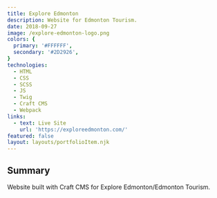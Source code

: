 ```yaml
---
title: Explore Edmonton
description: Website for Edmonton Tourism.
date: 2018-09-27
image: /explore-edmonton-logo.png
colors: {
  primary: '#FFFFFF',
  secondary: '#2D2926',
}
technologies:
  - HTML
  - CSS
  - SCSS
  - JS
  - Twig
  - Craft CMS
  - Webpack
links:
  - text: Live Site
    url: 'https://exploreedmonton.com/'
featured: false
layout: layouts/portfolioItem.njk
---
```


## Summary
Website built with Craft CMS for Explore Edmonton/Edmonton Tourism.

